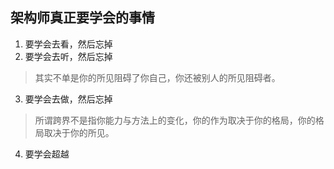 
## 架构师真正要学会的事情
1. 要学会去看，然后忘掉
2. 要学会去听，然后忘掉
> 其实不单是你的所见阻碍了你自己，你还被别人的所见阻碍者。
3. 要学会去做，然后忘掉
> 所谓跨界不是指你能力与方法上的变化，你的作为取决于你的格局，你的格局取决于你的所见。
4. 要学会超越